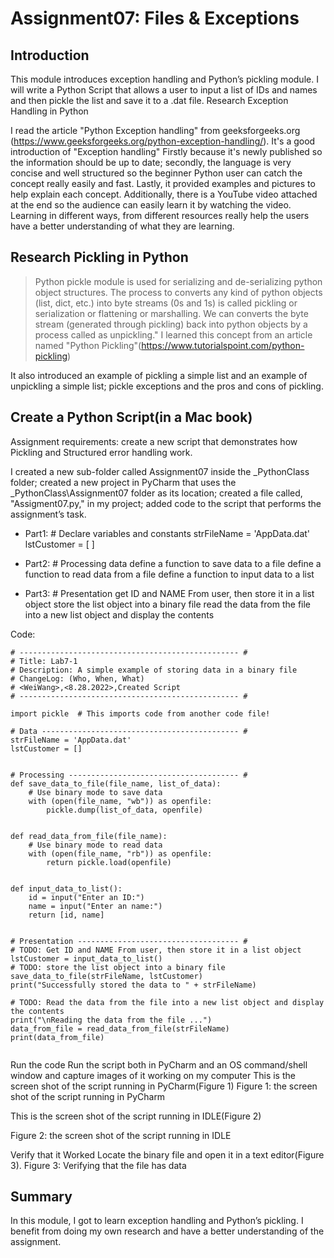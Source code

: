 # Assignment07: Files & Exceptions

## Introduction 
This module introduces exception handling and Python’s pickling module. I will write a Python Script that allows a user to input a list of IDs and names  and then pickle the list and save it to a .dat file. 
Research Exception Handling in Python

I read the article "Python Exception handling" from geeksforgeeks.org (https://www.geeksforgeeks.org/python-exception-handling/).
It's a good introduction of "Exception handling" Firstly because it's newly published so the information should be up to date; secondly, the language is very concise and well structured so the beginner Python user can catch the concept really easily and fast. Lastly, it provided examples and pictures to help explain each concept. Additionally, there is a YouTube video attached at the end so the audience can easily learn it by watching the video. Learning in different ways, from different resources really help the users have a better understanding of what they are learning. 

## Research Pickling in Python

> Python pickle module is used for serializing and de-serializing python object structures. The process to converts any kind of python objects (list, dict, etc.) into byte streams (0s and 1s) is called pickling or serialization or flattening or marshalling. We can converts the byte stream (generated through pickling) back into python objects by a process called as unpickling." I learned this concept from an article named "Python Pickling"(https://www.tutorialspoint.com/python-pickling)

It also introduced an example of pickling a simple list and an example of unpickling a simple list; pickle exceptions and the pros and cons of pickling. 

##  Create a Python Script(in a Mac book) 
Assignment requirements: create a new script that demonstrates how Pickling and Structured error handling work. 

I created a new sub-folder called Assignment07 inside the _PythonClass folder; created a new project in PyCharm that uses the _PythonClass\Assignment07 folder as its location; created a file called, "Assigment07.py," in my project; added code to the script that performs the assignment’s task. 

* Part1:    # Declare variables and constants
              strFileName = 'AppData.dat'
               lstCustomer = [ ] 

* Part2: # Processing data
             define a function to save data to a file
             define a function to read data from a file 
             define a function to input data to a list

* Part3: # Presentation
            get ID and NAME From user, then store it in a list object
            store the list object into a binary file
            read the data from the file into a new list object and display the contents
             
Code:
```
# ------------------------------------------------- #
# Title: Lab7-1
# Description: A simple example of storing data in a binary file
# ChangeLog: (Who, When, What)
# <WeiWang>,<8.28.2022>,Created Script
# ------------------------------------------------- #

import pickle  # This imports code from another code file!

# Data -------------------------------------------- #
strFileName = 'AppData.dat'
lstCustomer = []


# Processing -------------------------------------- #
def save_data_to_file(file_name, list_of_data):
    # Use binary mode to save data
    with (open(file_name, "wb")) as openfile:
        pickle.dump(list_of_data, openfile)


def read_data_from_file(file_name):
    # Use binary mode to read data
    with (open(file_name, "rb")) as openfile:
        return pickle.load(openfile)


def input_data_to_list():
    id = input("Enter an ID:")
    name = input("Enter an name:")
    return [id, name]


# Presentation ------------------------------------ #
# TODO: Get ID and NAME From user, then store it in a list object
lstCustomer = input_data_to_list()
# TODO: store the list object into a binary file
save_data_to_file(strFileName, lstCustomer)
print("Successfully stored the data to " + strFileName)

# TODO: Read the data from the file into a new list object and display the contents
print("\nReading the data from the file ...")
data_from_file = read_data_from_file(strFileName)
print(data_from_file)
     
```

Run the code Run the script both in PyCharm and an OS command/shell window and capture images of it working on my computer 
This is the screen shot of the script running in PyCharm(Figure 1) 
Figure 1: the screen shot of the script running in PyCharm

This is the screen shot of the script running in IDLE(Figure 2)


Figure 2: the screen shot of the script running in IDLE




Verify that it Worked 
Locate the binary file and open it in a text editor(Figure 3). 
Figure 3: Verifying that the file has data

## Summary 
In this module, I got to learn exception handling and Python’s pickling. I benefit from doing my own research and have a better understanding of the assignment. 
